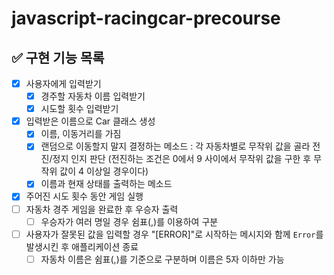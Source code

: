 # javascript-racingcar-precourse

## ✅ 구현 기능 목록

- [x] 사용자에게 입력받기
  - [x] 경주할 자동차 이름 입력받기
  - [x] 시도할 횟수 입력받기
- [x] 입력받은 이름으로 Car 클래스 생성
  - [x] 이름, 이동거리를 가짐
  - [x] 랜덤으로 이동할지 말지 결정하는 메소드 : 각 자동차별로 무작위 값을 골라 전진/정지 인지 판단 (전진하는 조건은 0에서 9 사이에서 무작위 값을 구한 후 무작위 값이 4 이상일 경우이다)
  - [x] 이름과 현재 상태를 출력하는 메소드
- [x] 주어진 시도 횟수 동안 게임 실행
- [ ] 자동차 경주 게임을 완료한 후 우승자 출력
  - [ ] 우승자가 여러 명일 경우 쉼표(,)를 이용하여 구분
- [ ] 사용자가 잘못된 값을 입력할 경우 "[ERROR]"로 시작하는 메시지와 함께 `Error`를 발생시킨 후 애플리케이션 종료
  - [ ] 자동차 이름은 쉼표(,)를 기준으로 구분하며 이름은 5자 이하만 가능
